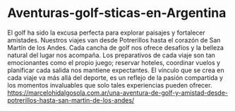 # Aventuras-golf-sticas-en-Argentina
El golf ha sido la excusa perfecta para explorar paisajes y fortalecer amistades. Nuestros viajes van desde Potrerillos hasta el corazón de San Martín de los Andes. Cada cancha de golf nos ofrece desafíos y la belleza natural del lugar nos acompaña. Los preparativos de cada viaje son tan emocionantes como el propio juego; reservar hoteles, coordinar vuelos y planificar cada salida nos mantiene expectantes. El vínculo que se crea en cada viaje va más allá del deporte, es un reflejo de la pasión compartida y los momentos invaluables que solo tales experiencias pueden ofrecer.
https://marcelohidalgosola.com.ar/una-aventura-de-golf-y-amistad-desde-potrerillos-hasta-san-martin-de-los-andes/
